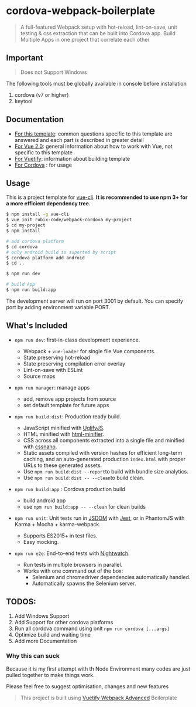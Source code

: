 # cordova-webpack-boilerplate

> A full-featured Webpack setup with hot-reload, lint-on-save, unit testing & css extraction that can be built into Cordova app.
> Build Multiple Apps in one project that correlate each other

## Important
> Does not Support Windows

The following tools must be globally available in console before installation
1. cordova (v7 or higher)
2. keytool

## Documentation

- [For this template](http://vuejs-templates.github.io/webpack): common questions specific to this template are answered and each part is described in greater detail
- [For Vue 2.0](http://vuejs.org/guide/): general information about how to work with Vue, not specific to this template
- [For Vuetify](https://vuetifyjs.com): information about building template
- [For Cordova](https://cordova.apache.org/) : for usage

## Usage

This is a project template for [vue-cli](https://github.com/vuejs/vue-cli). **It is recommended to use npm 3+ for a more efficient dependency tree.**

``` bash
$ npm install -g vue-cli
$ vue init rubix-code/webpack-cordova my-project
$ cd my-project
$ npm install

# add cordova platform
$ cd cordova
# only android build is suported by script
$ cordova platform add android
$ cd ..

$ npm run dev

# build App
$ npm run build:app
```

The development server will run on port 3001 by default.
You can specify port by adding environment variable PORT.

## What's Included

- `npm run dev`: first-in-class development experience.
  - Webpack + `vue-loader` for single file Vue components.
  - State preserving hot-reload
  - State preserving compilation error overlay
  - Lint-on-save with ESLint
  - Source maps

- `npm run manager`: manage apps
	- add, remove app projects from source
	- set default template for future apps

- `npm run build:dist`: Production ready build.
  - JavaScript minified with [UglifyJS](https://github.com/mishoo/UglifyJS2).
  - HTML minified with [html-minifier](https://github.com/kangax/html-minifier).
  - CSS across all components extracted into a single file and minified with [cssnano](https://github.com/ben-eb/cssnano).
  - Static assets compiled with version hashes for efficient long-term caching, and an auto-generated production `index.html` with proper URLs to these generated assets.
  - Use `npm run build:dist --report`to build with bundle size analytics.
  - Use `npm run build:dist -- --clean`to build clean.

- `npm run build:app` : Cordova production build
	- build android app
	- use `npm run build:app -- --clean` for clean builds

- `npm run unit`: Unit tests run in [JSDOM](https://github.com/tmpvar/jsdom) with [Jest](https://facebook.github.io/jest/), or in PhantomJS with Karma + Mocha + karma-webpack.
  - Supports ES2015+ in test files.
  - Easy mocking.

- `npm run e2e`: End-to-end tests with [Nightwatch](http://nightwatchjs.org/).
  - Run tests in multiple browsers in parallel.
  - Works with one command out of the box:
    - Selenium and chromedriver dependencies automatically handled.
    - Automatically spawns the Selenium server.

## TODOS:

1. Add Windows Support
2. Add Support for other cordova platforms
3. Run all cordova command using onlt `npm run cordova [...args]`
4. Optimize build and waiting time
5. Add more Documentation

### Why this can suck

Because it is my first attempt with th Node Environment many codes are just pulled together to make things work.

Please feel free to suggest optimisation, changes and new features

> This project is built using [Vuetify Webpack Advanced](https://github.com/vuetifyjs/webpack-advanced) Boilerplate